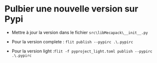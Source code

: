 # Pulbier une nouvelle version sur Pypi

- Mettre à jour la version dans le fichier `src\libMecapack\__init__.py`

- Pour la version complete : `flit publish --pypirc .\.pypirc`
- Pour la version light :`flit -f pyproject_light.toml publish --pypirc .\.pypirc`